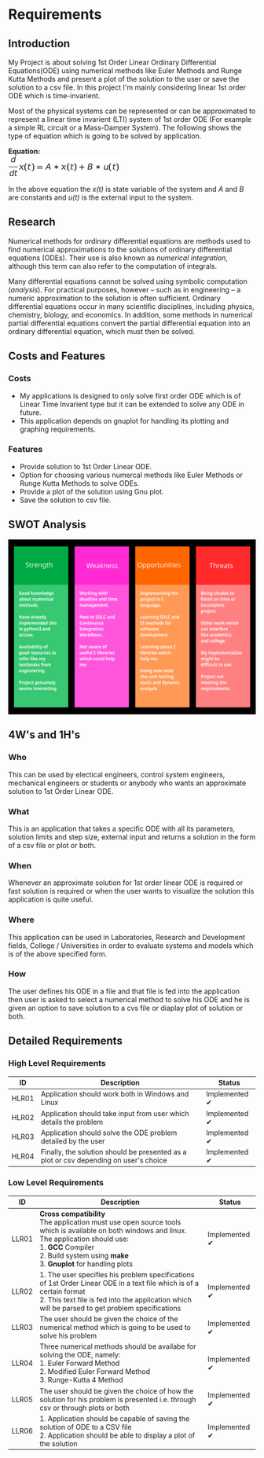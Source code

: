 # Requirements

## Introduction

My Project is about solving 1st Order Linear Ordinary Differential Equations(ODE) using numerical methods like Euler Methods and Runge Kutta Methods and present a plot of the solution to the user or save the solution to a csv file. In this project I'm mainly considering linear 1st order ODE which is  time-invarient.

Most of the physical systems can be represented or can be approximated to represent a linear time invarient (LTI) system of 1st order ODE (For example a simple RL circuit or a Mass-Damper System). The following shows the type of equation which is going to be solved by application.

**Equation:**  
<img src="../6_ImagesAndVideos/FOLODE_Eqn.png" align="center" border="0" alt=" \frac{d}{dt} x(t) = A * x(t) + B * u(t)"/>
<br/>
<br/>
In the above equation the *x(t)* is state variable of the system and *A* and *B* are constants and *u(t)* is the external input to the system.

## Research

Numerical methods for ordinary differential equations are methods used to find numerical approximations to the solutions of ordinary differential equations (ODEs). Their use is also known as *numerical integration*, although this term can also refer to the computation of integrals.

Many differential equations cannot be solved using symbolic computation (*analysis*). For practical purposes, however – such as in engineering – a numeric approximation to the solution is often sufficient.
Ordinary differential equations occur in many scientific disciplines, including physics, chemistry, biology, and economics. In addition, some methods in numerical partial differential equations convert the partial differential equation into an ordinary differential equation, which must then be solved.

## Costs and Features

### Costs

*   My applications is designed to only solve first order ODE which is of Linear Time Invarient type but it can be extended to solve any ODE in future.
*   This application depends on gnuplot for handling its plotting and graphing requirements.

### Features

*   Provide solution to 1st Order Linear ODE.
*   Option for choosing various numercal methods like Euler Methods or Runge Kutta Methods to solve ODEs.
*   Provide a plot of the solution using Gnu plot.
*   Save the solution to csv file.

## SWOT Analysis

<img src="../6_ImagesAndVideos/Swot.svg" align="center" width="700px"/>

## 4W's and 1H's

### Who

This can be used by electical engineers, control system engineers, mechanical engineers or students or anybody who wants an approximate solution to 1st Order Linear ODE.

### What

This is an application that takes a specific ODE with all its parameters, solution limits and step size, external input and returns a solution in the form of a csv file or plot or both. 

### When

Whenever an approximate solution for 1st order linear ODE is required or fast solution is required or when the user wants to visualize the solution this application is quite useful.

### Where

This application can be used in Laboratories, Research and Development fields, College / Universities in order to evaluate systems and models which is of the above specified form.

### How

The user defines his ODE in a file and that file is fed into the application then user is asked to select a numerical method to solve his ODE and he is given an option to save solution to a cvs file or diaplay plot of solution or both.

## Detailed Requirements

### High Level Requirements

| ID | Description | Status |
|-|-|-|
| HLR01 | Application should work both in Windows and Linux | Implemented ✔ |
| HLR02 | Application should take input from user which details the problem | Implemented ✔ |
| HLR03 | Application should solve the ODE problem detailed by the user | Implemented ✔ |
| HLR04 | Finally, the solution should be presented as a plot or csv depending on user's choice| Implemented ✔ |

### Low Level Requirements

| ID | Description | Status |
|-|-|-|
| LLR01 | **Cross compatibility** <br/> The application must use open source tools which is  available on both windows and linux. The application should use: <br/> 1. **GCC** Compiler<br/>2. Build system using **make**<br/>3. **Gnuplot** for handling plots  | Implemented ✔ |
| LLR02 | 1. The user specifies his problem specifications of 1st Order Linear ODE in a text file which is of a certain format<br/> 2. This text file is fed into the application which will be parsed to get problem specifications | Implemented ✔ |
| LLR03 | The user should be given the choice of the numerical method which is going to be used to solve his problem | Implemented ✔ |
| LLR04 | Three numerical methods should be availabe for solving the ODE, namely: <br/>1. Euler Forward Method<br/>2. Modified Euler Forward Method <br/>3. Runge-Kutta 4 Method| Implemented ✔ |
| LLR05 | The user should be given the choice of how the solution for his problem is presented i.e. through csv or through plots or both | Implemented ✔ |
| LLR06 | 1. Application should be capable of saving the solution of ODE to a CSV file<br/>2. Application should be able to display a plot of the solution<br/>| Implemented ✔ |
